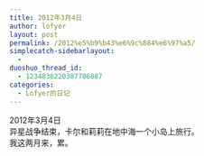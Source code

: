 ```yaml
---
title: 2012年3月4日
author: lofyer
layout: post
permalink: /2012%e5%b9%b43%e6%9c%884%e6%97%a5/
simplecatch-sidebarlayout:
  - 
duoshuo_thread_id:
  - 1234836220387786887
categories:
  - Lofyer的日记
---
```

2012年3月4日  
异星战争结束，卡尔和莉莉在地中海一个小岛上旅行。  
我这两月来，累。